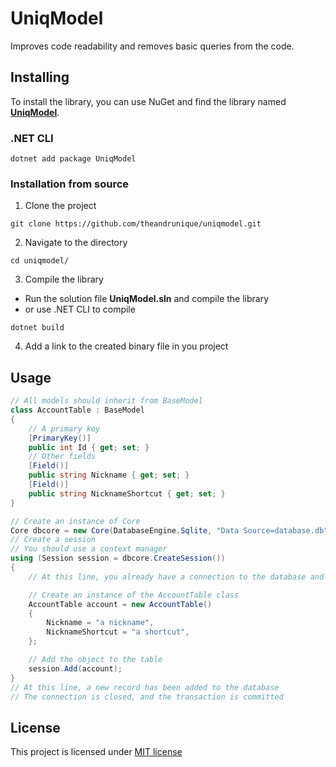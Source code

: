 # UniqModel
Improves code readability and removes basic queries from the code.
## Installing
To install the library, you can use NuGet and find the library named [**UniqModel**](https://www.nuget.org/packages/UniqModel/).

### .NET CLI
```
dotnet add package UniqModel
```

### Installation from source

1. Clone the project

```
git clone https://github.com/theandrunique/uniqmodel.git
```

2. Navigate to the directory

```
cd uniqmodel/
```
3. Compile the library

- Run the solution file **UniqModel.sln** and compile the library
- or use .NET CLI to compile
```
dotnet build
```

4. Add a link to the created binary file in you project

## Usage

```csharp
// All models should inherit from BaseModel
class AccountTable : BaseModel
{
    // A primary key
    [PrimaryKey()]
    public int Id { get; set; }
    // Other fields
    [Field()]
    public string Nickname { get; set; }
    [Field()]
    public string NicknameShortcut { get; set; }
}

// Create an instance of Core
Core dbcore = new Core(DatabaseEngine.Sqlite, "Data Source=database.db");
// Create a session
// You should use a context manager
using (Session session = dbcore.CreateSession())
{
    // At this line, you already have a connection to the database and a transaction

    // Create an instance of the AccountTable class
    AccountTable account = new AccountTable()
    {
        Nickname = "a nickname",
        NicknameShortcut = "a shortcut",
    };

    // Add the object to the table
    session.Add(account);
}
// At this line, a new record has been added to the database
// The connection is closed, and the transaction is committed
```

## License
This project is licensed under [MIT license](https://mit-license.org/)